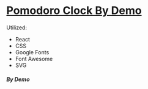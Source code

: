# [Pomodoro Clock By Demo]()

Utilized:
* React
* CSS
* Google Fonts
* Font Awesome
* SVG

###### **_By Demo_**
